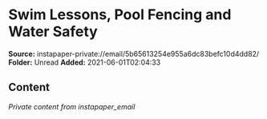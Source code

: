 # Swim Lessons, Pool Fencing and Water Safety

**Source:** instapaper-private://email/5b65613254e955a6dc83befc10d4dd82/
**Folder:** Unread
**Added:** 2021-06-01T02:04:33




## Content
*Private content from instapaper_email*
